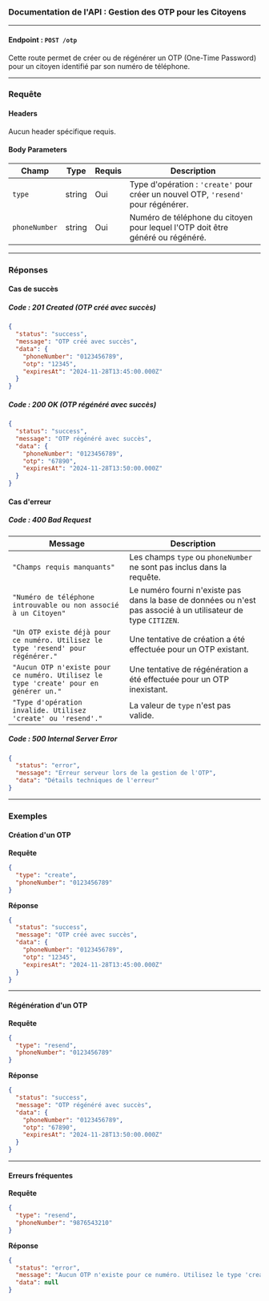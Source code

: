 ### Documentation de l'API : Gestion des OTP pour les Citoyens

---

#### **Endpoint** : `POST /otp`

Cette route permet de créer ou de régénérer un OTP (One-Time Password) pour un citoyen identifié par son numéro de téléphone. 

---

### **Requête**

#### **Headers**
Aucun header spécifique requis.

#### **Body Parameters**
| Champ          | Type   | Requis | Description                                                                 |
|-----------------|--------|--------|-----------------------------------------------------------------------------|
| `type`         | string | Oui    | Type d'opération : `'create'` pour créer un nouvel OTP, `'resend'` pour régénérer. |
| `phoneNumber`  | string | Oui    | Numéro de téléphone du citoyen pour lequel l'OTP doit être généré ou régénéré. |

---

### **Réponses**

#### **Cas de succès**
##### **Code : 201 Created** (OTP créé avec succès)
```json
{
  "status": "success",
  "message": "OTP créé avec succès",
  "data": {
    "phoneNumber": "0123456789",
    "otp": "12345",
    "expiresAt": "2024-11-28T13:45:00.000Z"
  }
}
```

##### **Code : 200 OK** (OTP régénéré avec succès)
```json
{
  "status": "success",
  "message": "OTP régénéré avec succès",
  "data": {
    "phoneNumber": "0123456789",
    "otp": "67890",
    "expiresAt": "2024-11-28T13:50:00.000Z"
  }
}
```

#### **Cas d'erreur**
##### **Code : 400 Bad Request**
| **Message**                                                  | **Description**                                                                                              |
|--------------------------------------------------------------|--------------------------------------------------------------------------------------------------------------|
| `"Champs requis manquants"`                                  | Les champs `type` ou `phoneNumber` ne sont pas inclus dans la requête.                                       |
| `"Numéro de téléphone introuvable ou non associé à un Citoyen"` | Le numéro fourni n'existe pas dans la base de données ou n'est pas associé à un utilisateur de type `CITIZEN`. |
| `"Un OTP existe déjà pour ce numéro. Utilisez le type 'resend' pour régénérer."` | Une tentative de création a été effectuée pour un OTP existant.                                              |
| `"Aucun OTP n'existe pour ce numéro. Utilisez le type 'create' pour en générer un."` | Une tentative de régénération a été effectuée pour un OTP inexistant.                                        |
| `"Type d'opération invalide. Utilisez 'create' ou 'resend'."` | La valeur de `type` n'est pas valide.                                                                        |

##### **Code : 500 Internal Server Error**
```json
{
  "status": "error",
  "message": "Erreur serveur lors de la gestion de l'OTP",
  "data": "Détails techniques de l'erreur"
}
```

---

### **Exemples**

#### **Création d'un OTP**
**Requête**
```json
{
  "type": "create",
  "phoneNumber": "0123456789"
}
```

**Réponse**
```json
{
  "status": "success",
  "message": "OTP créé avec succès",
  "data": {
    "phoneNumber": "0123456789",
    "otp": "12345",
    "expiresAt": "2024-11-28T13:45:00.000Z"
  }
}
```

---

#### **Régénération d'un OTP**
**Requête**
```json
{
  "type": "resend",
  "phoneNumber": "0123456789"
}
```

**Réponse**
```json
{
  "status": "success",
  "message": "OTP régénéré avec succès",
  "data": {
    "phoneNumber": "0123456789",
    "otp": "67890",
    "expiresAt": "2024-11-28T13:50:00.000Z"
  }
}
```

---

#### **Erreurs fréquentes**
**Requête**
```json
{
  "type": "resend",
  "phoneNumber": "9876543210"
}
```

**Réponse**
```json
{
  "status": "error",
  "message": "Aucun OTP n'existe pour ce numéro. Utilisez le type 'create' pour en générer un.",
  "data": null
}
```